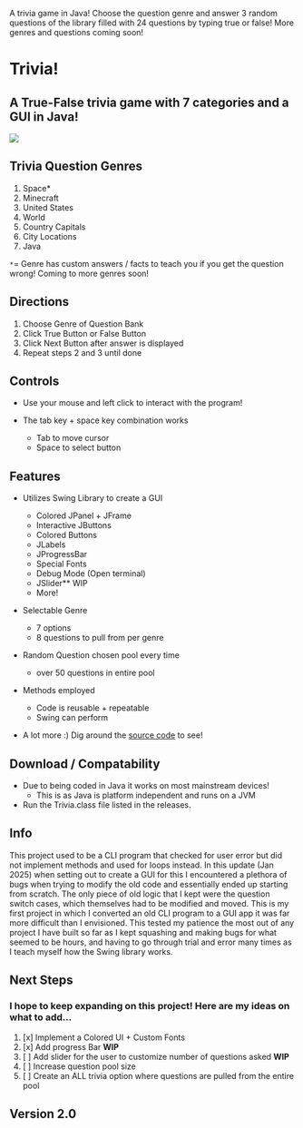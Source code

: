 A trivia game in Java! Choose the question genre and answer 3 random questions of the library filled with 24 questions by typing true or false! More genres and questions coming soon!

# Trivia!
## A True-False trivia game with 7 categories and a GUI in Java!
![](https://cloud-q8l5eqnpe-hack-club-bot.vercel.app/0truefalsetrivia.png)

## Trivia Question Genres
1. Space*
2. Minecraft
3. United States
4. World
5. Country Capitals
6. City Locations
7. Java

`*`= Genre has custom answers / facts to teach you if you get the question wrong! Coming to more genres soon!

## Directions

1. Choose Genre of Question Bank
2. Click True Button or False Button
3. Click Next Button after answer is displayed
4. Repeat steps 2 and 3 until done

## Controls
- Use your mouse and left click to interact with the program!

- The tab key + space key combination works
    - Tab to move cursor
    - Space to select button

## Features
- Utilizes Swing Library to create a GUI
    - Colored JPanel + JFrame
    - Interactive JButtons
    - Colored Buttons
    - JLabels
    - JProgressBar
    - Special Fonts
    - Debug Mode (Open terminal)
    - JSlider** WIP
    - More!


- Selectable Genre
  - 7 options
  - 8 questions to pull from per genre


- Random Question chosen pool every time
  - over 50 questions in entire pool

- Methods employed
  - Code is reusable + repeatable
  - Swing can perform

- A lot more :) Dig around the [source code](src/Trivia.java) to see!

## Download / Compatability
- Due to being coded in Java it works on most mainstream devices! 
  - This is as Java is platform independent and runs on a JVM
- Run the Trivia.class file listed in the releases.


## Info
This project used to be a CLI program that checked for user error but did not implement methods and used for loops instead. 
In this update (Jan 2025) when setting out to create a GUI for this I encountered a plethora of bugs when trying to modify the
old code and essentially ended up starting from scratch. The only piece of old logic that I kept were the question switch cases,
which themselves had to be modified and moved.
This is my first project in which I converted an old CLI program to a GUI app it was far more difficult than I envisioned.
This tested my patience the most out of any project I have built so far as I kept squashing and making bugs for what seemed to be hours, 
and having to go through trial and error many times as I teach myself how the Swing library works.





## Next Steps
### I hope to keep expanding on this project! Here are my ideas on what to add...
1. [x] Implement a Colored UI + Custom Fonts
2. [x] Add progress Bar **WIP**
3. [ ] Add slider for the user to customize number of questions asked **WIP**
4. [ ] Increase question pool size
5. [ ] Create an ALL trivia option where questions are pulled from the entire pool
 
## Version 2.0
